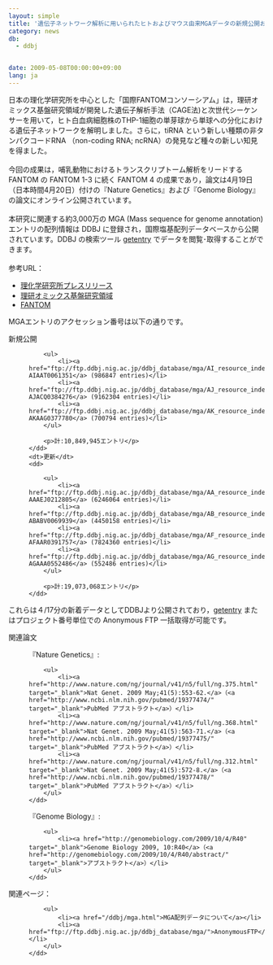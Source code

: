 ```yaml
---
layout: simple
title: '遺伝子ネットワーク解析に用いられたヒトおよびマウス由来MGAデータの新規公開および更新　'
category: news
db:
  - ddbj


date: 2009-05-08T00:00:00+09:00
lang: ja
---
```


日本の理化学研究所を中心とした「国際FANTOMコンソーシアム」は，理研オミックス基盤研究領域が開発した遺伝子解析手法（CAGE法)と次世代シーケンサーを用いて，ヒト白血病細胞株のTHP-1細胞の単芽球から単球への分化における遺伝子ネットワークを解明しました。さらに，tiRNA という新しい種類の非タンパクコードRNA （non-coding RNA; ncRNA）の発見など種々の新しい知見を得ました。<br><br>今回の成果は，哺乳動物におけるトランスクリプトーム解析をリードする FANTOM の FANTOM 1-3 に続く FANTOM 4 の成果であり，論文は4月19日（日本時間4月20日）付けの『Nature Genetics』および『Genome Biology』の論文にオンライン公開されています。<br><br>本研究に関連する約3,000万の MGA (Mass sequence for genome annotation) エントリの配列情報は DDBJ に登録され，国際塩基配列データベースから公開されています。DDBJ の検索ツール <a href="http://getentry.ddbj.nig.ac.jp/top-j.html" target="_blank">getentry</a> でデータを閲覧･取得することができます。<br><br><span class="d-triangle">参考URL：</span>

<ul>
    <li><a href="http://www.riken.go.jp/r-world/info/release/press/2009/090420/index.html" target="_blank">理化学研究所プレスリリース</a></li>
    <li><a href="http://www.osc.riken.jp/" target="_blank">理研オミックス基盤研究領域</a></li>
    <li><a href="http://fantom.gsc.riken.jp/4/" target="_blank">FANTOM</a></li>
</ul>

<p><span class="d-triangle">MGAエントリのアクセッション番号は以下の通りです。</span></p>

<dl class="triangle">
    <dt>新規公開</dt>
    <dd>

        <ul>
            <li><a href="ftp://ftp.ddbj.nig.ac.jp/ddbj_database/mga/AI_resource_index.html">AIAAA0000001-AIAAT0061351</a> (986847 entries)</li>
            <li><a href="ftp://ftp.ddbj.nig.ac.jp/ddbj_database/mga/AJ_resource_index.html">AJAAA0000001-AJACQ0384276</a> (9162304 entries)</li>
            <li><a href="ftp://ftp.ddbj.nig.ac.jp/ddbj_database/mga/AK_resource_index.html">AKAAA0000001-AKAAG0377780</a> (700794 entries)</li>
        </ul>

        <p>計:10,849,945エントリ</p>
    </dd>
    <dt>更新</dt>
    <dd>

        <ul>
            <li><a href="ftp://ftp.ddbj.nig.ac.jp/ddbj_database/mga/AA_resource_index.html">AAAAA0000001-AAAEJ0212805</a> (6246064 entries)</li>
            <li><a href="ftp://ftp.ddbj.nig.ac.jp/ddbj_database/mga/AB_resource_index.html">ABAAA0000001-ABABV0069939</a> (4450158 entries)</li>
            <li><a href="ftp://ftp.ddbj.nig.ac.jp/ddbj_database/mga/AF_resource_index.html">AFAAA0000001-AFAAR0391757</a> (7824360 entries)</li>
            <li><a href="ftp://ftp.ddbj.nig.ac.jp/ddbj_database/mga/AG_resource_index.html">AGAAA0000001-AGAAA0552486</a> (552486 entries)</li>
        </ul>

        <p>計:19,073,068エントリ</p>
    </dd>
</dl>

<p>これらは４/17分の新着データとしてDDBJより公開されており，<a href="http://getentry.ddbj.nig.ac.jp/top-j.html" target="_blank">getentry</a> またはプロジェクト番号単位での Anonymous FTP 一括取得が可能です。</p>

<p><span class="d-triangle">関連論文</span></p>

<dl>
    <dd>『Nature Genetics』:

        <ul>
            <li><a href="http://www.nature.com/ng/journal/v41/n5/full/ng.375.html" target="_blank">Nat Genet. 2009 May;41(5):553-62.</a>（<a href="http://www.ncbi.nlm.nih.gov/pubmed/19377474/" target="_blank">PubMed アブストラクト</a>）</li>
            <li><a href="http://www.nature.com/ng/journal/v41/n5/full/ng.368.html" target="_blank">Nat Genet. 2009 May;41(5):563-71.</a>（<a href="http://www.ncbi.nlm.nih.gov/pubmed/19377475/" target="_blank">PubMed アブストラクト</a>）</li>
            <li><a href="http://www.nature.com/ng/journal/v41/n5/full/ng.312.html" target="_blank">Nat Genet. 2009 May;41(5):572-8.</a>（<a href="http://www.ncbi.nlm.nih.gov/pubmed/19377478/" target="_blank">PubMed アブストラクト</a>）</li>
        </ul>
    </dd>
</dl>

<dl>
    <dd>『Genome Biology』:

        <ul>
            <li><a href="http://genomebiology.com/2009/10/4/R40" target="_blank">Genome Biology 2009, 10:R40</a>（<a href="http://genomebiology.com/2009/10/4/R40/abstract/" target="_blank">アブストラクト</a>）</li>
        </ul>
    </dd>
</dl>

<p><span class="d-triangle">関連ページ：</span></p>

<dl>
    <dd>

        <ul>
            <li><a href="/ddbj/mga.html">MGA配列データについて</a></li>
            <li><a href="ftp://ftp.ddbj.nig.ac.jp/ddbj_database/mga/">AnonymousFTP</a></li>
        </ul>
    </dd>
</dl>
